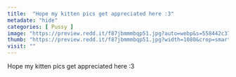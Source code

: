 ```yaml
---
title:  "Hope my kitten pics get appreciated here :3"
metadate: "hide"
categories: [ Pussy ]
image: "https://preview.redd.it/f87jbmmmbqp51.jpg?auto=webp&s=558442c378559ed64dbcd953e81a8b694992b070"
thumb: "https://preview.redd.it/f87jbmmmbqp51.jpg?width=1080&crop=smart&auto=webp&s=8f22fb989a546d00052673e8c512a72447442dc3"
visit: ""
---
```

Hope my kitten pics get appreciated here :3
